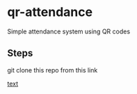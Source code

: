# qr-attendance
Simple attendance system using QR codes

## Steps
git clone this repo from this link

[text](https://github.com/ism-douglas/qr-attendance)







